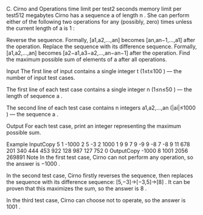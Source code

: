 C. Cirno and Operations
time limit per test2 seconds
memory limit per test512 megabytes
Cirno has a sequence a
 of length n
. She can perform either of the following two operations for any (possibly, zero) times unless the current length of a
 is 1
:

Reverse the sequence. Formally, [a1,a2,…,an]
 becomes [an,an−1,…,a1]
 after the operation.
Replace the sequence with its difference sequence. Formally, [a1,a2,…,an]
 becomes [a2−a1,a3−a2,…,an−an−1]
 after the operation.
Find the maximum possible sum of elements of a
 after all operations.

Input
The first line of input contains a single integer t
 (1≤t≤100
) — the number of input test cases.

The first line of each test case contains a single integer n
 (1≤n≤50
) — the length of sequence a
.

The second line of each test case contains n
 integers a1,a2,…,an
 (|ai|≤1000
) — the sequence a
.

Output
For each test case, print an integer representing the maximum possible sum.

Example
InputCopy
5
1
-1000
2
5 -3
2
1000 1
9
9 7 9 -9 9 -8 7 -8 9
11
678 201 340 444 453 922 128 987 127 752 0
OutputCopy
-1000
8
1001
2056
269891
Note
In the first test case, Cirno can not perform any operation, so the answer is −1000
.

In the second test case, Cirno firstly reverses the sequence, then replaces the sequence with its difference sequence: [5,−3]→[−3,5]→[8]
. It can be proven that this maximizes the sum, so the answer is 8
.

In the third test case, Cirno can choose not to operate, so the answer is 1001
.


